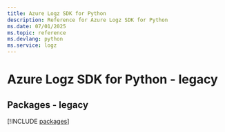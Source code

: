 ```yaml
---
title: Azure Logz SDK for Python
description: Reference for Azure Logz SDK for Python
ms.date: 07/01/2025
ms.topic: reference
ms.devlang: python
ms.service: logz
---
```

# Azure Logz SDK for Python - legacy
## Packages - legacy
[!INCLUDE [packages](logz-index.md)]